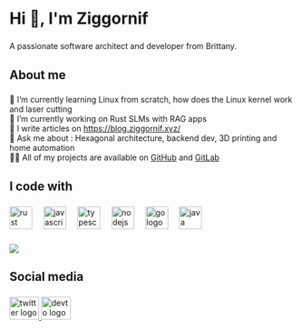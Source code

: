 <h1 align="left">Hi 👋, I'm Ziggornif</h1>

###

<p align="left">A passionate software architect and developer from Brittany.</p>

###

<h2 align="left">About me</h2>

###

<p align="left">
🌱 I’m currently learning Linux from scratch, how does the Linux kernel work and laser cutting<br>
🔭 I’m currently working on Rust SLMs with RAG apps<br>
📝 I write articles on <a href="https://blog.ziggornif.xyz/" target="_blank">https://blog.ziggornif.xyz/</a><br>
💬 Ask me about : Hexagonal architecture, backend dev, 3D printing and home automation<br>
👨‍💻 All of my projects are available on <a href="https://github.com/ziggornif" target="_blank">GitHub</a> and <a href="https://gitlab.com/ziggornif" target="_blank">GitLab</a><br>
</p>

###

<h2 align="left">I code with</h2>

###

<div align="left">
  <img src="https://cdn.jsdelivr.net/gh/devicons/devicon/icons/rust/rust-original.svg" height="40" alt="rust logo"  />
  <img width="12" />
  <img src="https://cdn.jsdelivr.net/gh/devicons/devicon/icons/javascript/javascript-original.svg" height="40" alt="javascript logo"  />
  <img width="12" />
  <img src="https://cdn.jsdelivr.net/gh/devicons/devicon/icons/typescript/typescript-original.svg" height="40" alt="typescript logo"  />
  <img width="12" />
  <img src="https://cdn.jsdelivr.net/gh/devicons/devicon/icons/nodejs/nodejs-original.svg" height="40" alt="nodejs logo"  />
  <img width="12" />
  <img src="https://cdn.jsdelivr.net/gh/devicons/devicon/icons/go/go-original.svg" height="40" alt="go logo"  />
  <img width="12" />
  <img src="https://cdn.jsdelivr.net/gh/devicons/devicon/icons/java/java-original.svg" height="40" alt="java logo"  />
</div>

###

<div align="left">
  <img src="https://github-readme-stats.vercel.app/api/top-langs/?username=ziggornif&theme=light&hide_border=false&include_all_commits=false&count_private=false&layout=compact" />
</div>

###

<h2 align="left">Social media</h2>

###

<div align="left">
  <a href="https://bsky.app/profile/ziggornif.bsky.social" target="_blank">
    <img src="https://upload.wikimedia.org/wikipedia/commons/7/7a/Bluesky_Logo.svg" width="52" height="40" alt="twitter logo"  />
  </a>
  <a href="https://dev.to/ziggornif" target="_blank">
    <img src="https://raw.githubusercontent.com/maurodesouza/profile-readme-generator/master/src/assets/icons/social/devto/default.svg" width="52" height="40" alt="devto logo"  />
  </a>
</div>

###
